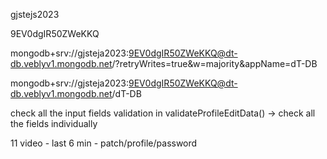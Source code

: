 gjstejs2023

9EV0dgIR50ZWeKKQ

mongodb+srv://gjsteja2023:9EV0dgIR50ZWeKKQ@dt-db.veblyv1.mongodb.net/?retryWrites=true&w=majority&appName=dT-DB

mongodb+srv://gjsteja2023:9EV0dgIR50ZWeKKQ@dt-db.veblyv1.mongodb.net/dT-DB


check all the input fields validation in validateProfileEditData() -> check all the fields individually

11 video - last 6 min - patch/profile/password